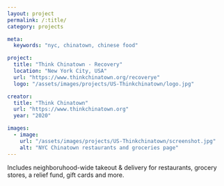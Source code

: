 ```yaml
---
layout: project
permalink: /:title/
category: projects

meta:
  keywords: "nyc, chinatown, chinese food"

project:
  title: "Think Chinatown - Recovery"
  location: "New York City, USA"
  url: "https://www.thinkchinatown.org/recoverye"
  logo: "/assets/images/projects/US-Thinkchinatown/logo.jpg"

creator:
  title: "Think Chinatown"
  url: "https://www.thinkchinatown.org"
  year: "2020"

images:
  - image:
    url: "/assets/images/projects/US-Thinkchinatown/screenshot.jpg"
    alt: "NYC Chinatown restaurants and groceries page"
---
```

<p>Includes neighboruhood-wide takeout & delivery for restaurants, grocery stores, a relief fund, gift cards and more.</p>
